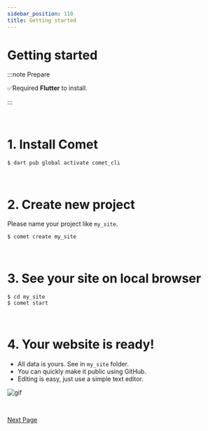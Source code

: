 ```yaml
---
sidebar_position: 110
title: Getting started
---
```


# Getting started

:::note Prepare

✅Required **Flutter** to install.

:::

<br />

# 1. Install Comet

```
$ dart pub global activate comet_cli
```

<br />

# 2. Create new project

Please name your project like `my_site`.

```
$ comet create my_site
```

<br />

# 3. See your site on local browser

```
$ cd my_site
$ comet start
```

<br />

# 4. Your website is ready!

- All data is yours. See in `my_site` folder.
- You can quickly make it public using GitHub.
- Editing is easy, just use a simple text editor.

![gif](/dev/v0_3-en.gif)

<br />

<a href="/docs/deploy" class='linkbutton'>Next Page</a>
